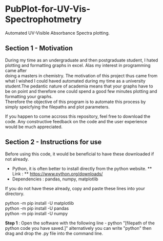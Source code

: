 # PubPlot-for-UV-Vis-Spectrophotmetry
Automated UV-Visible Absorbance Spectra plotting.

## Section 1 - Motivation
During my time as an undergraduate and then postgraduate student, I hated plotting and formatting graphs in excel. Alas my interest in programming came after  
doing a masters in chemistry. The motivation of this project thus came from what I wished I could haved automated during my time as a university student.The pedantic nature of academia means that your graphs have to be on point and therefore one could spend a good few minutes plotting and formatting your graphs.  
Therefore the objective of this program is to automate this process by simply speicfying the filepaths and plot parameters.

If you happen to come accross this repository, feel free to download the code. Any constructive feedback on the code and the user experience would be much
appreciated.

## Section 2 - Instructions for use

Before using this code, it would be beneficial to have these downloaded if not already.

- Python, it is often better to install directly from the python website. ** Link : ** https://www.python.org/downloads/
- Dependencies : pandas, numpy, matplotlib

If you do not have these already, copy and paste these lines into your directory.

python -m pip install -U matplotlib  
python -m pip install -U pandas  
python -m pip install -U numpy  

**Step 1** : Open the software with the following line - python "[filepath of the python code you have saved.]"
         alternatively you can write "python"  then drag and drop the .py file into the command line.
